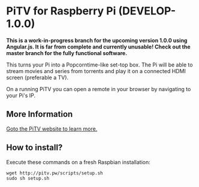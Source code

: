 # PiTV for Raspberry Pi (DEVELOP-1.0.0)

**This is a work-in-progress branch for the upcoming version 1.0.0 using Angular.js. It is far from complete and currently unusable! Check out the master branch for the fully functional software.**

This turns your Pi into a Popcorntime-like set-top box. The Pi will be able to stream movies and series from torrents and play it on a connected HDMI screen (preferable a TV).

On a running PiTV you can open a remote in your browser by navigating to your Pi's IP.

## More Information

[Goto the PiTV website to learn more.](http://pitv.pw)

## How to install?

Execute these commands on a fresh Raspbian installation:

```
wget http://pitv.pw/scripts/setup.sh
sudo sh setup.sh
```
